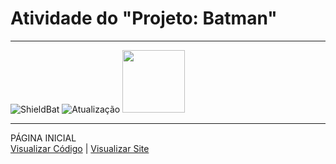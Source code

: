 <h1> Atividade do  "Projeto: Batman" </h1>

 <hr>

![ShieldBat](https://img.shields.io/badge/BatmanLorem-343434?style=for-the-badge&logo=-devops&logoColor=white)
![Atualização](https://img.shields.io/badge/Finalizado-CCFF00?style=for-the-badge&logo=gameandwatch&logoColor=gray)
 <img src="https://github.com/user-attachments/assets/9a384d7f-9e6e-4d12-9315-7cf11b7a1693" width="100px">

 <hr>

 PÁGINA INICIAL
  <br>
 <a href="https://github.com/ArturEric/BATMAN-With-Lorem/blob/main/index.html" target="_blank">Visualizar Código</a> | <a  href="https://artureric.github.io/BATMAN-With-Lorem/" target="_blank">Visualizar Site</a>


